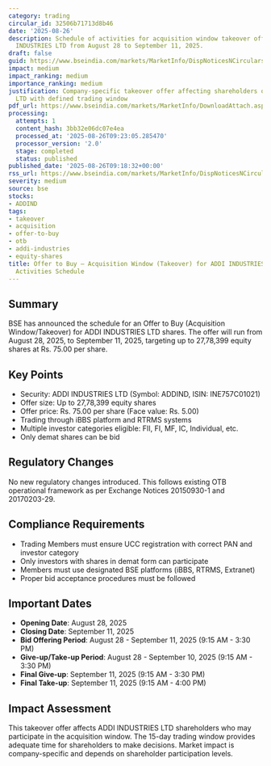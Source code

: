 ```yaml
---
category: trading
circular_id: 32506b71713d8b46
date: '2025-08-26'
description: Schedule of activities for acquisition window takeover offer for ADDI
  INDUSTRIES LTD from August 28 to September 11, 2025.
draft: false
guid: https://www.bseindia.com/markets/MarketInfo/DispNoticesNCirculars.aspx?Noticeid={D70A45DC-26E6-4B05-9FAB-6DEE1F0E6D8E}&noticeno=20250826-8&dt=08/26/2025&icount=8&totcount=8&flag=0
impact: medium
impact_ranking: medium
importance_ranking: medium
justification: Company-specific takeover offer affecting shareholders of ADDI INDUSTRIES
  LTD with defined trading window
pdf_url: https://www.bseindia.com/markets/MarketInfo/DownloadAttach.aspx?id=20250826-8&attachedId=
processing:
  attempts: 1
  content_hash: 3bb32e06dc07e4ea
  processed_at: '2025-08-26T09:23:05.285470'
  processor_version: '2.0'
  stage: completed
  status: published
published_date: '2025-08-26T09:18:32+00:00'
rss_url: https://www.bseindia.com/markets/MarketInfo/DispNoticesNCirculars.aspx?Noticeid={D70A45DC-26E6-4B05-9FAB-6DEE1F0E6D8E}&noticeno=20250826-8&dt=08/26/2025&icount=8&totcount=8&flag=0
severity: medium
source: bse
stocks:
- ADDIND
tags:
- takeover
- acquisition
- offer-to-buy
- otb
- addi-industries
- equity-shares
title: Offer to Buy – Acquisition Window (Takeover) for ADDI INDUSTRIES LTD - Live
  Activities Schedule
---
```


## Summary

BSE has announced the schedule for an Offer to Buy (Acquisition Window/Takeover) for ADDI INDUSTRIES LTD shares. The offer will run from August 28, 2025, to September 11, 2025, targeting up to 27,78,399 equity shares at Rs. 75.00 per share.

## Key Points

- Security: ADDI INDUSTRIES LTD (Symbol: ADDIND, ISIN: INE757C01021)
- Offer size: Up to 27,78,399 equity shares
- Offer price: Rs. 75.00 per share (Face value: Rs. 5.00)
- Trading through iBBS platform and RTRMS systems
- Multiple investor categories eligible: FII, FI, MF, IC, Individual, etc.
- Only demat shares can be bid

## Regulatory Changes

No new regulatory changes introduced. This follows existing OTB operational framework as per Exchange Notices 20150930-1 and 20170203-29.

## Compliance Requirements

- Trading Members must ensure UCC registration with correct PAN and investor category
- Only investors with shares in demat form can participate
- Members must use designated BSE platforms (iBBS, RTRMS, Extranet)
- Proper bid acceptance procedures must be followed

## Important Dates

- **Opening Date**: August 28, 2025
- **Closing Date**: September 11, 2025
- **Bid Offering Period**: August 28 - September 11, 2025 (9:15 AM - 3:30 PM)
- **Give-up/Take-up Period**: August 28 - September 10, 2025 (9:15 AM - 3:30 PM)
- **Final Give-up**: September 11, 2025 (9:15 AM - 3:30 PM)
- **Final Take-up**: September 11, 2025 (9:15 AM - 4:00 PM)

## Impact Assessment

This takeover offer affects ADDI INDUSTRIES LTD shareholders who may participate in the acquisition window. The 15-day trading window provides adequate time for shareholders to make decisions. Market impact is company-specific and depends on shareholder participation levels.